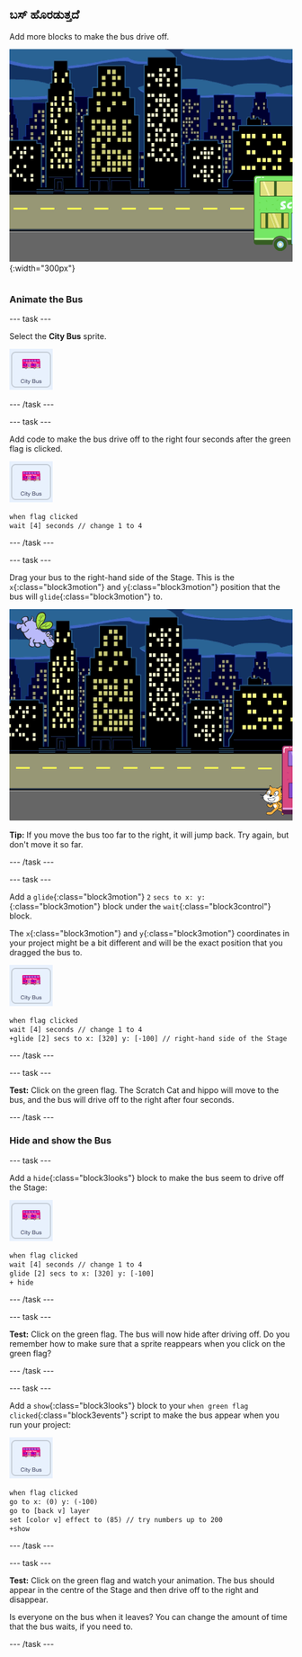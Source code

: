 ## ಬಸ್ ಹೊರಡುತ್ತದೆ

<div style="display: flex; flex-wrap: wrap">
<div style="flex-basis: 200px; flex-grow: 1; margin-right: 15px;">
Add more blocks to make the bus drive off.
</div>
<div>

![The Stage showing that the bus has moved to the right.](images/bus-leaving.png){:width="300px"}

</div>
</div>

### Animate the Bus

--- task ---

Select the **City Bus** sprite.

![The City Bus sprite.](images/bus-sprite.png)

--- /task ---

--- task ---

Add code to make the bus drive off to the right four seconds after the green flag is clicked.

![The City Bus sprite.](images/bus-sprite.png)

```blocks3
when flag clicked 
wait [4] seconds // change 1 to 4
```

--- /task ---

--- task ---

Drag your bus to the right-hand side of the Stage. This is the `x`{:class="block3motion"} and `y`{:class="block3motion"} position that the bus will `glide`{:class="block3motion"} to.

![](images/bus-right.png)

**Tip:** If you move the bus too far to the right, it will jump back. Try again, but don't move it so far.

--- /task ---

--- task ---

Add a `glide`{:class="block3motion"} `2` `secs to x: y:`{:class="block3motion"} block under the `wait`{:class="block3control"} block.

The `x`{:class="block3motion"} and `y`{:class="block3motion"} coordinates in your project might be a bit different and will be the exact position that you dragged the bus to.

![The City Bus sprite.](images/bus-sprite.png)

```blocks3
when flag clicked 
wait [4] seconds // change 1 to 4
+glide [2] secs to x: [320] y: [-100] // right-hand side of the Stage
```

--- /task ---

--- task ---

**Test:** Click on the green flag. The Scratch Cat and hippo will move to the bus, and the bus will drive off to the right after four seconds.

--- /task ---

### Hide and show the Bus

--- task ---

Add a `hide`{:class="block3looks"} block to make the bus seem to drive off the Stage:

![The City Bus sprite.](images/bus-sprite.png)

```blocks3
when flag clicked 
wait [4] seconds // change 1 to 4
glide [2] secs to x: [320] y: [-100]
+ hide
```
--- /task ---

--- task ---

**Test:** Click on the green flag. The bus will now hide after driving off. Do you remember how to make sure that a sprite reappears when you click on the green flag?

--- /task ---

--- task ---

Add a `show`{:class="block3looks"} block to your `when green flag clicked`{:class="block3events"} script to make the bus appear when you run your project:

![The City Bus sprite.](images/bus-sprite.png)

```blocks3
when flag clicked
go to x: (0) y: (-100)
go to [back v] layer
set [color v] effect to (85) // try numbers up to 200
+show
```

--- /task ---

--- task ---

**Test:** Click on the green flag and watch your animation. The bus should appear in the centre of the Stage and then drive off to the right and disappear.

Is everyone on the bus when it leaves? You can change the amount of time that the bus waits, if you need to.

--- /task ---
